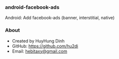 ### android-facebook-ads
Android: Add facebook-ads (banner, interstitial, native)

### About
- Created by HuyHung Dinh
- GitHub: https://github.com/hu2di
- Email: hebitaxy@gmail.com
